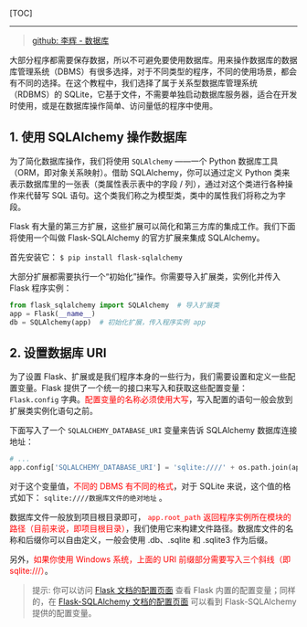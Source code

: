 <!--
+++
title       = "Flask: 数据库"
description = "1. 使用 SQLAlchemy 操作数据库; 2. 设置数据库 URI"
date        = "2022-01-03"
tags        = []
categories  = ["5-框架应用","51-web","flask"]
series      = []
keywords    = []
weight      = 5
toc         = true
draft       = false
+++ -->

[TOC]

---

> [github: 李辉 - 数据库](https://github.com/greyli/flask-tutorial/blob/master/chapters/c5-database.md)

大部分程序都需要保存数据，所以不可避免要使用数据库。用来操作数据库的数据库管理系统（DBMS）有很多选择，对于不同类型的程序，不同的使用场景，都会有不同的选择。在这个教程中，我们选择了属于关系型数据库管理系统（RDBMS）的 SQLite，它基于文件，不需要单独启动数据库服务器，适合在开发时使用，或是在数据库操作简单、访问量低的程序中使用。

## 1. 使用 SQLAlchemy 操作数据库

为了简化数据库操作，我们将使用 `SQLAlchemy` ——一个 Python 数据库工具（ORM，即对象关系映射）。借助 SQLAlchemy，你可以通过定义 Python 类来表示数据库里的一张表（类属性表示表中的字段 / 列），通过对这个类进行各种操作来代替写 SQL 语句。这个类我们称之为模型类，类中的属性我们将称之为字段。

Flask 有大量的第三方扩展，这些扩展可以简化和第三方库的集成工作。我们下面将使用一个叫做 Flask-SQLAlchemy 的官方扩展来集成 SQLAlchemy。

首先安装它： `$ pip install flask-sqlalchemy`

大部分扩展都需要执行一个“初始化”操作。你需要导入扩展类，实例化并传入 Flask 程序实例：

```py
from flask_sqlalchemy import SQLAlchemy  # 导入扩展类
app = Flask(__name__)
db = SQLAlchemy(app)  # 初始化扩展，传入程序实例 app
```

## 2. 设置数据库 URI

为了设置 Flask、扩展或是我们程序本身的一些行为，我们需要设置和定义一些配置变量。Flask 提供了一个统一的接口来写入和获取这些配置变量： `Flask.config` 字典。<font color=#FF0000>配置变量的名称必须使用大写</font>，写入配置的语句一般会放到扩展类实例化语句之前。

下面写入了一个 `SQLALCHEMY_DATABASE_URI` 变量来告诉 SQLAlchemy 数据库连接地址：

```py
# ...
app.config['SQLALCHEMY_DATABASE_URI'] = 'sqlite:////' + os.path.join(app.root_path, 'data.db')
```

对于这个变量值，<font color=#FF0000>不同的 DBMS 有不同的格式</font>，对于 SQLite 来说，这个值的格式如下： `sqlite:////数据库文件的绝对地址` 。

数据库文件一般放到项目根目录即可，<font color=#FF0000> `app.root_path` 返回程序实例所在模块的路径（目前来说，即项目根目录）</font>，我们使用它来构建文件路径。数据库文件的名称和后缀你可以自由定义，一般会使用 .db、.sqlite 和 .sqlite3 作为后缀。

另外，<font color=#FF0000>如果你使用 Windows 系统，上面的 URI 前缀部分需要写入三个斜线（即 sqlite:///）</font>。

> 提示: 你可以访问 [Flask 文档的配置页面](https://flask.palletsprojects.com/en/1.0.x/config/) 查看 Flask 内置的配置变量；同样的，在 [Flask-SQLAlchemy 文档的配置页面](https://flask-sqlalchemy.palletsprojects.com/en/2.x/config/) 可以看到 Flask-SQLAlchemy 提供的配置变量。
